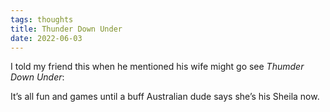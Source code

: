 ```yaml
---
tags: thoughts
title: Thunder Down Under
date: 2022-06-03
---
```


I told my friend this when he mentioned his wife might go see _Thumder Down Under_:

It’s all fun and games until a buff Australian dude says she’s his Sheila now.
